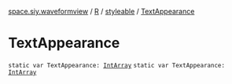 [space.siy.waveformview](../../index.md) / [R](../index.md) / [styleable](index.md) / [TextAppearance](./-text-appearance.md)

# TextAppearance

`static var TextAppearance: `[`IntArray`](https://kotlinlang.org/api/latest/jvm/stdlib/kotlin/-int-array/index.html)
`static var TextAppearance: `[`IntArray`](https://kotlinlang.org/api/latest/jvm/stdlib/kotlin/-int-array/index.html)